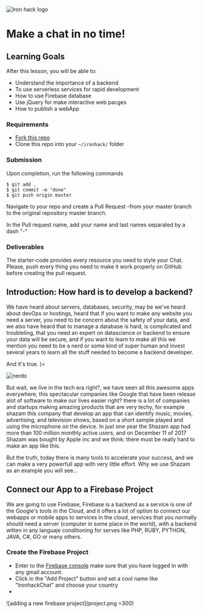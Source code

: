 ![Iron hack logo](https://camo.githubusercontent.com/52d2ff8778b60261533a7dba8dd989c6893a519b/68747470733a2f2f692e696d6775722e636f6d2f315167724e4e772e706e67)

# Make a chat in no time!

## Learning Goals
After this lesson, you will be able to:

* Understand the importance of a backend
* To use serverless services for rapid development
* How to use Firebase database
* Use jQuery for make interactive web pacges
* How to publish a webApp

### Requirements
* [Fork this repo](https://guides.github.com/activities/forking/)
* Clone this repo into your `~/ironhack/` folder

### Submission
Upon completion, run the following commands

```
$ git add .
$ git commit -m "done"
$ git push origin master
```

Navigate to your repo and create a Pull Request -from your master branch to the original repository master branch.

In the Pull request name, add your name and last names separated by a dash "-"

### Deliverables
The starter-code provides every resource you need to style your Chat. Please, push every thing you need to make it work properly on GitHub before creating the pull request.

## Introduction: How hard is to develop a backend?

We have heard about servers, databases, security, may be we've heard about devOps or hostings, heard that if you want to make any website you need a server, you need to be concern about the safety of your data, and we also have heard that to manage a database is hard, is complicated and troubleling, that you need an expert on datascience or backend to ensure your data will be secure, and if you want to learn to make all this we mention you need to be a nerd or some kind of super human and invest several years to learn all the stuff needed to become a backend developer.

And it's true. )=

![nerdo](https://media.giphy.com/media/phGElmSM4P0sg/giphy.gif)

But wait, we live in the tech era right?, we have seen all this awesome apps everywhere, this spectacular companies like Google that have been release alot of software to make our lives easier right? there is a lot of companies and startups making amazing products that are very techy, for example shazam this company that develop an app that can identify music, movies, advertising, and television shows, based on a short sample played and using the microphone on the device.
In just one year the Shazam app had more than 100 million monthly active users, and on December 11 of 2017 Shazam was bought by Apple inc and we think: there must be really hard to make an app like this.

But the truth, today there is many tools to accelerate your success, and we can make a very powerfull app with very little effort. Why we use Shazam as an example you will see...

## Connect our App to a Firebase Project

We are going to use Firebase, Firebase is a backend as a service is one of the Google's tools in the Cloud, and it offers a lot of option to connect our webapps or mobile apps to services in the cloud, services that you normally should need a server (computer in some place in the world), with a backend witten in any languaje conditioning for serves like PHP, RUBY, PYTHON, JAVA, C#, GO or many others.

### Create the Firebase Project

* Enter to the [Firebase console](console.firebase.google.com) make sure that you have logged in with any gmail account.
* Click in the "Add Project" button and set a cool name like "IronhackChat" and choose your country
* 
![adding a new firebase project](project.png =300)

 

## 
